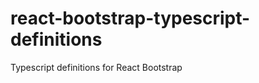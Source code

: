 react-bootstrap-typescript-definitions
======================================

Typescript definitions for React Bootstrap
